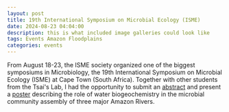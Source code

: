 ```yaml
---
layout: post
title: 19th International Symposium on Microbial Ecology (ISME)
date: 2024-08-23 04:04:00
description: this is what included image galleries could look like
tags: Events Amazon Floodplains
categories: events
---
```


From August 18-23, the ISME society organized one of the biggest symposiums in Microbiology, the 19th International Symposium on Microbial Ecology (ISME) at Cape Town (South Africa). Together with other students from the Tsai's Lab, I had the opportunity to submit an [abstract](/assets/pdf/Abstract_ISME.pdf) and present a [poster](/assets/pdf/Poster_ISME.pdf) describing the role of water biogeochemistry in the microbial community assembly of three major Amazon Rivers. 


